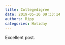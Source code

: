 ```yaml
---
title: Collegedigree
date: 2019-05-16 09:33:14
authors: Ripp
categories: Holiday
---
```


 Excellent post.